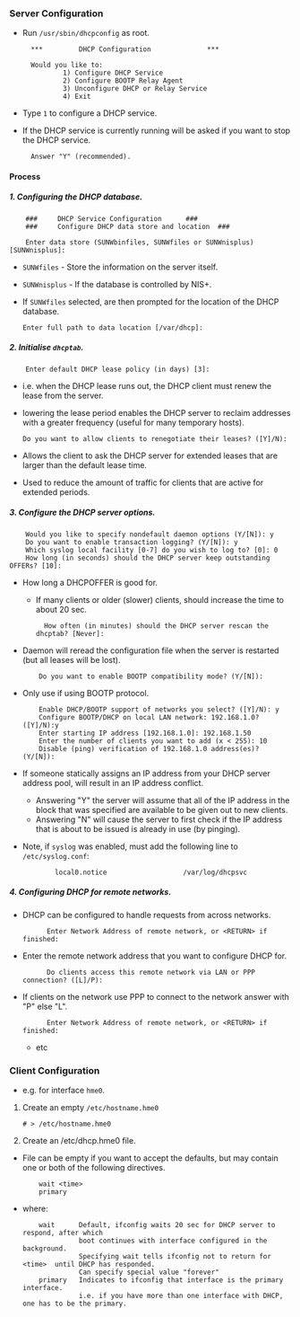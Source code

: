 <!--
Categories:
  - solaris
Tags:
  - dhcp
  - dhcpd
-->

### Server Configuration

- Run `/usr/sbin/dhcpconfig` as root.

        ***         DHCP Configuration              ***
        
        Would you like to:
                1) Configure DHCP Service
                2) Configure BOOTP Relay Agent
                3) Unconfigure DHCP or Relay Service
                4) Exit

- Type `1` to configure a DHCP service.
- If the DHCP service is currently running will be asked if you want to stop the DHCP service.

        Answer "Y" (recommended).

#### Process ####

##### 1. Configuring the DHCP database.

        ###     DHCP Service Configuration      ###
        ###     Configure DHCP data store and location  ###
        
        Enter data store (SUNWbinfiles, SUNWfiles or SUNWnisplus) [SUNWnisplus]:

-  `SUNWfiles` - Store the information on the server itself.
- `SUNWnisplus` - If the database is controlled by NIS+.
- If `SUNWfiles` selected, are then prompted for the location of the DHCP database.

      Enter full path to data location [/var/dhcp]:

##### 2. Initialise `dhcptab`.

        Enter default DHCP lease policy (in days) [3]:

- i.e. when the DHCP lease runs out, the DHCP client must renew the lease from the server.
- lowering the lease period enables the DHCP server to reclaim addresses with a greater frequency (useful for many temporary hosts).

      Do you want to allow clients to renegotiate their leases? ([Y]/N):

- Allows the client to ask the DHCP server for extended leases that are larger than the default lease time.
- Used to reduce the amount of traffic for clients that are active for extended periods.

##### 3. Configure the DHCP server options.

        Would you like to specify nondefault daemon options (Y/[N]): y
        Do you want to enable transaction logging? (Y/[N]): y
        Which syslog local facility [0-7] do you wish to log to? [0]: 0
        How long (in seconds) should the DHCP server keep outstanding OFFERs? [10]:

- How long a DHCPOFFER is good for.
  - If many clients or older (slower) clients, should increase the time to about 20 sec.

          How often (in minutes) should the DHCP server rescan the dhcptab? [Never]:

- Daemon will reread the configuration file when the server is restarted (but all leases will be lost).

          Do you want to enable BOOTP compatibility mode? (Y/[N]):

- Only use if using BOOTP protocol.

          Enable DHCP/BOOTP support of networks you select? ([Y]/N): y
          Configure BOOTP/DHCP on local LAN network: 192.168.1.0? ([Y]/N):y
          Enter starting IP address [192.168.1.0]: 192.168.1.50
          Enter the number of clients you want to add (x < 255): 10
          Disable (ping) verification of 192.168.1.0 address(es)? (Y/[N]):

- If someone statically assigns an IP address from your DHCP server address pool, will result in an IP address conflict.
    - Answering "Y" the server will assume that all of the IP address in the block that was specified are available to be given out to new clients.
    - Answering "N" will cause the server to first check if the IP address that is about to be issued is already in use (by pinging).

- Note, if `syslog` was enabled, must add the following line to `/etc/syslog.conf`:

              local0.notice                   /var/log/dhcpsvc


##### 4. Configuring DHCP for remote networks.

- DHCP can be configured to handle requests from across networks.

            Enter Network Address of remote network, or <RETURN> if finished:

- Enter the remote network address that you want to configure DHCP for.

            Do clients access this remote network via LAN or PPP connection? ([L]/P):

- If clients on the network use PPP to connect to the network answer with "P" else "L".

            Enter Network Address of remote network, or <RETURN> if finished:

  - etc


### Client Configuration ###

- e.g. for interface `hme0`.

1.  Create an empty `/etc/hostname.hme0`                       
  
        # > /etc/hostname.hme0

2.  Create an /etc/dhcp.hme0 file.
  - File can be empty if you want to accept the defaults, but may contain one or both of the following directives.

            wait <time>
            primary

  - where:

            wait      Default, ifconfig waits 20 sec for DHCP server to respond, after which
                      boot continues with interface configured in the background.
                      Specifying wait tells ifconfig not to return for <time>  until DHCP has responded.
                      Can specify special value "forever"
            primary   Indicates to ifconfig that interface is the primary interface.
                      i.e. if you have more than one interface with DHCP, one has to be the primary.